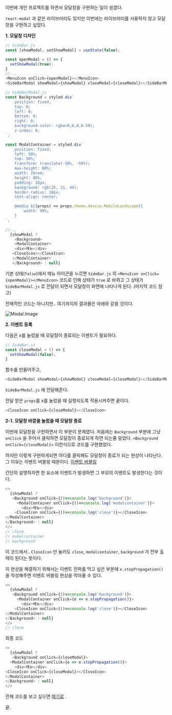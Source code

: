 이번에 개인 프로젝트를 하면서 모달창을 구현하는 일이 생겼다.

`react-modal` 과 같은 라이브러리도 있지만 이번에는 라이브러리를 사용하지 않고 모달창을 구현하고 싶었다.

**1. 모달창 디자인**
```js
// SideBar.js
const [showModal, setShowModal] = useState(false);

const openModal = () => {
  setShowModal(true);
}
//...
<MenuIcon onClick={openModal}></MenuIcon>
<SideBarModal showModal={showModal} closeModal={closeModal}></SideBarModal>
```

```js
// SideBarModal.js
const Background = styled.div`
    position: fixed;
    top: 0;
    left: 0;
    bottom: 0;
    right: 0;
    background-color: rgba(0,0,0,0.50);
    z-index: 0;
`;

const ModalContainer = styled.div`
    position: fixed;
    left: 50%;
    top: 50%;
    transform: translate(-50%, -50%);
    max-height: 80%;
    width: 20rem;
    height: 80%;
    padding: 16px;
    background: rgb(25, 31, 44);
    border-radius: 10px;
    text-align: center;

    @media ${(props) => props.theme.device.MobileLandscape}{
        width: 90%;
    }
`;

//...
  {showModal ? 
    <Background>
    <ModalContainer>
    <div>메뉴</div>
   <CloseIcon></CloseIcon>
   </ModalContainer>
   </Background> : null}
```

기본 상태(``false``)에서 메뉴 아이콘을 누르면 `SideBar.js` 의 ``<MenuIcon onClick={openModal}></MenuIcon>`` 코드로 인해 상태가 ``true`` 로 바뀌고 그 상태가 ``SideBarModal.js`` 로 전달이 되면서 모달창이 화면에 나타나게 된다. (마지막 코드 참고)


전체적인 코드는 아니지만.. 여기까지의 결과물은 아래와 같을 것이다.


![Modal.Image](https://images.velog.io/images/tlatjdgh3778/post/54c8a763-074b-40b6-a2a9-8dc86441555b/image.png)

**2. 이벤트 등록**

다음은 x를 눌렀을 때 모달창이 종료되는 이벤트가 필요하다.
```js
// SideBar.js
const closeModal = () => {
  setShowModal(false);
}
```
함수를 만들어주고,
```js
<SideBarModal showModal={showModal} closeModal={closeModal}></SideBarModal>
```
`SideBarModal.js` 에 전달해준다.

전달 받은 `props`를 x를 눌렀을 때 실행되도록 적용시켜주면 끝이다.
```js
<CloseIcon onClick={closeModal}></CloseIcon>
```


**2-1. 모달창 바깥을 눌렀을 때 모달창 종료**

이번에 모달창을 구현하면서 이 부분이 문제였다. 처음에는 `Background` 부분에 그냥 `onClick` 을 주어서 클릭하면 모달창이 종료되게 하면 되는줄 알았다. 
`<Background onClick={closeModal}>` 
이런식으로 코드를 구현했었다.

하지만 이렇게 구현하게되면 어디를 클릭해도 모달창이 종료가 되는 현상이 나타난다.
그 이유는 이벤트 버블링 때문이다. [이벤트 버블링](https://ko.javascript.info/bubbling-and-capturing)

간단히 설명하자면 한 요소에 이벤트가 발생하면 그 부모의 이벤트도 발생한다는 것이다.
```js
<>
  {showModal ? 
   <Background onClick={()=>console.log('background')}>
     <ModalContainer onClick={()=>console.log('modalcontainer')}>
       <div>메뉴</div>
	<CloseIcon onClick={()=>console.log('close')}></CloseIcon>
</ModalContainer>
</Background> : null}
</>
// close
// modalcontainer
// background
```
이 코드에서..
`CloseIcon` 만 눌러도 `close`, `modalcontainer`, `background` 가 전부 출력이 된다는 뜻이다.

이 현상을 해결하기 위해서는 이벤트 전파를 막고 싶은 부분에 `e.stopPropagation()` 을 작성해주면 이벤트 버블링 현상을 막아줄 수 있다.

```js
<>
  {showModal ? 
   <Background onClick={()=>console.log('background')}>
     <ModalContainer onClick={e => e.stopPropagation()}>
       <div>메뉴</div>
	<CloseIcon onClick={()=>console.log('close')}></CloseIcon>
</ModalContainer>
</Background> : null}
</>
// close
```

최종 코드
```js
<>
  {showModal ? 
   <Background onClick={closeModal}>
  <ModalContainer onClick={e => e.stopPropagation()}>
    <div>메뉴</div>
<CloseIcon onClick={closeModal}></CloseIcon>
</ModalContainer>
</Background> : null}
</>
```

전체 코드를 보고 싶으면 [여기로](https://github.com/tlatjdgh3778/COVID19/tree/main/src/components/SideBar) .

끝.

